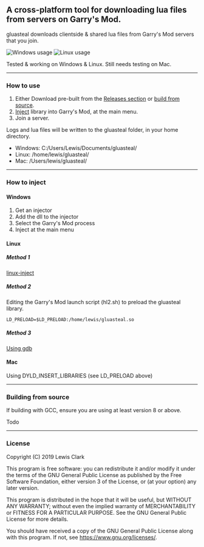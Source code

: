 ## A cross-platform tool for downloading lua files from servers on Garry's Mod.

gluasteal downloads clientside & shared lua files from Garry's Mod servers that you join.

![Windows usage](https://i.imgur.com/3udyeAr.png)
![Linux usage](https://i.imgur.com/9lU1Ie5.png)

Tested & working on Windows & Linux. Still needs testing on Mac.

---

### How to use

1. Either Download pre-built from the [Releases section](https://github.com/lewez/glua-steal/releases) or [build from source](#Building-from-source).
2. [Inject](#How-to-inject) library into Garry's Mod, at the main menu.
3. Join a server.

Logs and lua files will be written to the gluasteal folder, in your home directory.

* Windows: C:/Users/Lewis/Documents/gluasteal/
* Linux: /home/lewis/gluasteal/
* Mac: /Users/lewis/gluasteal/

---

### How to inject

#### Windows

1. Get an injector
2. Add the dll to the injector
3. Select the Garry's Mod process
4. Inject at the main menu

#### Linux

##### Method 1

[linux-inject](https://github.com/gaffe23/linux-inject)

##### Method 2

Editing the Garry's Mod launch script (hl2.sh) to preload the gluasteal library.

`LD_PRELOAD=$LD_PRELOAD:/home/lewis/gluasteal.so`

##### Method 3

[Using gdb](https://github.com/AimTuxOfficial/AimTux/blob/master/load)

#### Mac

Using DYLD_INSERT_LIBRARIES (see LD_PRELOAD above)

---

### Building from source

If building with GCC, ensure you are using at least version 8 or above.

Todo

---

### License

Copyright (C) 2019 Lewis Clark

This program is free software: you can redistribute it and/or modify
it under the terms of the GNU General Public License as published by
the Free Software Foundation, either version 3 of the License, or
(at your option) any later version.

This program is distributed in the hope that it will be useful,
but WITHOUT ANY WARRANTY; without even the implied warranty of
MERCHANTABILITY or FITNESS FOR A PARTICULAR PURPOSE.  See the
GNU General Public License for more details.

You should have received a copy of the GNU General Public License
along with this program.  If not, see <https://www.gnu.org/licenses/>.

